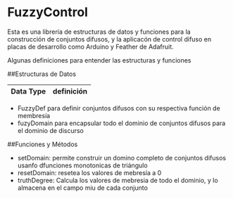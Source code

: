 # FuzzyControl

Esta es una librería de estructuras de datos y funciones para la construcción de conjuntos difusos, y la aplicacón de control difuso en placas de desarrollo como Arduino y Feather de Adafruit.

Algunas definiciones para entender las estructuras y funciones

##Estructuras de Datos

| Data Type | definición |
|-----------|------------|

- FuzzyDef para definir conjuntos difusos con su respectiva función de membresía
- fuzyDomain  para encapsular todo el dominio de conjuntos difusos para el dominio de discurso

##Funciones y Métodos

- setDomain:  permite construir un domino completo de conjuntos difusos usanfo dfunciones monotonicas de triángulo
- resetDomain: resetea los valores de mebresía a 0
- truthDegree: Calcula los valores de mebresia de todo el dominio, y lo almacena en el campo miu de cada conjunto



